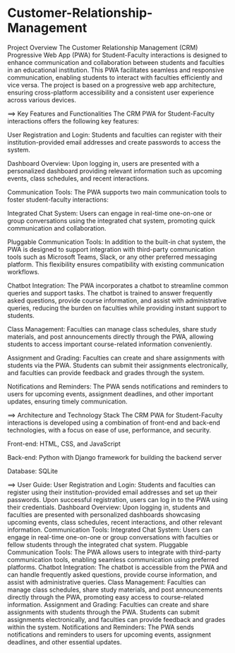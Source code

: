 # Customer-Relationship-Management
Project Overview
The Customer Relationship Management (CRM) Progressive Web App (PWA) for Student-Faculty interactions is designed to enhance communication and collaboration between students and faculties in an educational institution. This PWA facilitates seamless and responsive communication, enabling students to interact with faculties efficiently and vice versa. The project is based on a progressive web app architecture, ensuring cross-platform accessibility and a consistent user experience across various devices.

==> Key Features and Functionalities
The CRM PWA for Student-Faculty interactions offers the following key features:

User Registration and Login: 
  Students and faculties can register with their institution-provided email addresses and create passwords to access the system.

Dashboard Overview:
  Upon logging in, users are presented with a personalized dashboard providing relevant information such as upcoming events, class schedules, and recent interactions.

Communication Tools: 
  The PWA supports two main communication tools to foster student-faculty interactions:

Integrated Chat System: 
  Users can engage in real-time one-on-one or group conversations using the integrated chat system, promoting quick communication and collaboration.

Pluggable Communication Tools: 
  In addition to the built-in chat system, the PWA is designed to support integration with third-party communication tools such as Microsoft Teams, Slack, or any other preferred messaging platform. This flexibility ensures compatibility with existing communication workflows.

Chatbot Integration: 
  The PWA incorporates a chatbot to streamline common queries and support tasks. The chatbot is trained to answer frequently asked questions, provide course information, and assist with administrative queries, reducing the burden on faculties while providing instant support to students.

Class Management: 
  Faculties can manage class schedules, share study materials, and post announcements directly through the PWA, allowing students to access important course-related information conveniently.

Assignment and Grading: 
  Faculties can create and share assignments with students via the PWA. Students can submit their assignments electronically, and faculties can provide feedback and grades through the system.

Notifications and Reminders: 
  The PWA sends notifications and reminders to users for upcoming events, assignment deadlines, and other important updates, ensuring timely communication.

==> Architecture and Technology Stack
The CRM PWA for Student-Faculty interactions is developed using a combination of front-end and back-end technologies, with a focus on ease of use, performance, and security.

Front-end:
HTML, CSS, and JavaScript

Back-end:
Python with Django framework for building the backend server

Database:
SQLite 

==> User Guide:
User Registration and Login:
Students and faculties can register using their institution-provided email addresses and set up their passwords.
Upon successful registration, users can log in to the PWA using their credentials.
Dashboard Overview:
Upon logging in, students and faculties are presented with personalized dashboards showcasing upcoming events, class schedules, recent interactions, and other relevant information.
Communication Tools:
Integrated Chat System: Users can engage in real-time one-on-one or group conversations with faculties or fellow students through the integrated chat system.
Pluggable Communication Tools: The PWA allows users to integrate with third-party communication tools, enabling seamless communication using preferred platforms.
Chatbot Integration:
The chatbot is accessible from the PWA and can handle frequently asked questions, provide course information, and assist with administrative queries.
Class Management:
Faculties can manage class schedules, share study materials, and post announcements directly through the PWA, promoting easy access to course-related information.
Assignment and Grading:
Faculties can create and share assignments with students through the PWA.
Students can submit assignments electronically, and faculties can provide feedback and grades within the system.
Notifications and Reminders:
The PWA sends notifications and reminders to users for upcoming events, assignment deadlines, and other essential updates.
